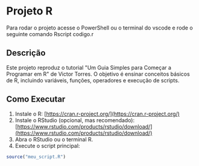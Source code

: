 # Projeto R 
Para rodar o projeto acesse o PowerShell ou o terminal do vscode e rode o seguinte comando Rscript codigo.r
 
## Descrição
Este projeto reproduz o tutorial "Um Guia Simples para Começar a Programar em R" de Victor Torres. O objetivo é ensinar conceitos básicos de R, incluindo variáveis, funções, operadores e execução de scripts.

## Como Executar
1. Instale o R: [https://cran.r-project.org/](https://cran.r-project.org/)  
2. Instale o RStudio (opcional, mas recomendado): [https://www.rstudio.com/products/rstudio/download/](https://www.rstudio.com/products/rstudio/download/)  
3. Abra o RStudio ou o terminal R.  
4. Execute o script principal:
```r
source("meu_script.R")
